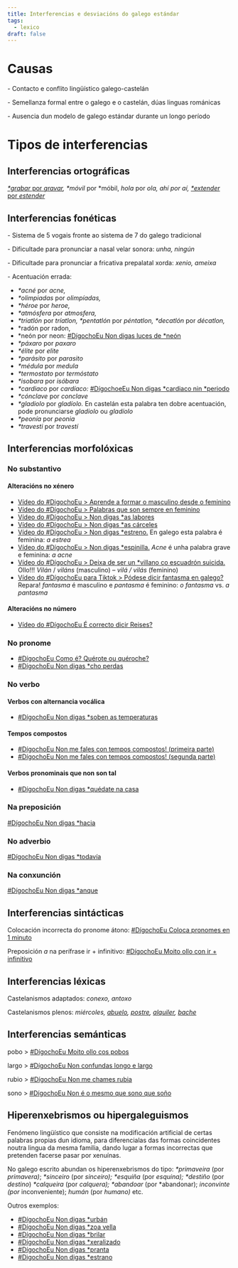 ```yaml
---
title: Interferencias e desviacións do galego estándar
tags:
  - lexico
draft: false
---
```

# Causas

\- Contacto e conflito lingüístico galego-castelán

\- Semellanza formal entre o galego e o castelán, dúas linguas románicas

\- Ausencia dun modelo de galego estándar durante un longo período

# Tipos de interferencias

## Interferencias ortográficas

[*\*grabar* por *gravar*](https://www.youtube.com/watch?v=bvX5KyhDmrY)*,* *\*móvil* por *móbil, *hola* por *ola,* *ahí por aí,* [*\*extender* por *estender*](https://www.youtube.com/watch?v=MV46n3KQcDs) 

## Interferencias fonéticas

\- Sistema de 5 vogais fronte ao sistema de 7 do galego tradicional

\- Dificultade para pronunciar a nasal velar sonora: *unha, ningún*

\- Dificultade para pronunciar a fricativa prepalatal xorda: *xenio, ameixa*

\- Acentuación errada:

* *\*acné* por *acne,*
* *\*olimpiadas* por *olimpíadas,*
* *\*héroe* por *heroe,*
* *\*atmósfera* por *atmosfera,*
* *\*triatlón* por *tríatlon,* *\*pentatlón* por *péntatlon,* *\*decatlón* por *décatlon,*
* \*radón por radon,
* \*neón por neon: [\#DígochoEu Non digas luces de *neón](https://www.youtube.com/watch?v=QGfDdP9E9C8)
* *\*páxaro* por *paxaro*
* *\*élite* por *elite*
* *\*parásito* por *parasito*
* *\*médula* por *medula*
* *\*termostato* por *termóstato*
* *\*isobara* por *isóbara*
* *\*cardiaco* por *cardíaco:* [\#DígochoeEu Non digas \*cardiaco nin \*periodo](https://www.youtube.com/watch?v=eSFcXOJyIVg)
* *\*cónclave* por *conclave*
* *\*gladiolo* por *gladíolo.* En castelán esta palabra ten dobre acentuación, pode pronunciarse *gladiolo* ou *gladíolo*
* *\*peonía* por *peonia*
* *\*travesti* por *travestí*

## Interferencias morfolóxicas

### No substantivo

#### Alteracións no xénero

* [Vídeo do #DigochoEu > Aprende a formar o masculino desde o feminino](https://www.youtube.com/watch?v=D5lNYb9xvMY)
* [Vídeo do #DígochoEu > Palabras que son sempre en feminino](https://www.youtube.com/watch?v=bvfkUaUXVbM)
* [Vídeo do #DígochoEu > Non digas *as labores](https://www.youtube.com/watch?v=vxJpjrhlMvk)
* [Vídeo do #DígochoEu > Non digas *as cárceles](https://www.youtube.com/watch?v=K_v771PMD4Y)
* [Vídeo do #DígochoEu > Non digas *estreno.](https://www.youtube.com/watch?v=ugcap0-KFzQ) En galego esta palabra é feminina: *a estrea*
* [Vídeo do #DígochoEu > Non digas *espinilla.](https://www.youtube.com/watch?v=Yac-KuHWH2c) *Acne* é unha palabra grave e feminina: *a acne*
* [Vídeo do #DígochoEu > Deixa de ser un *villano co escuadrón suicida.](https://www.youtube.com/watch?v=GPgEpYuAq_A) Ollo!!! *Vilán* / *viláns* (masculino) – *vilá / vilás* (feminino)
* [Vídeo do #DígochoEu para Tiktok > Pódese dicir fantasma en galego?](https://www.tiktok.com/@digochoeu/video/6926878201943821574?is_copy_url=1&is_from_webapp=v2) Repara! *fantasma* é masculino e *pantasma* é feminino: *o fantasma* vs. *a pantasma*

#### Alteracións no número

* [Vídeo do #DígochoEu É correcto dicir Reises?](https://www.youtube.com/watch?v=9vpi4anNXzA)

### No pronome

* [\#DígochoEu Como é? Quérote ou quéroche?](https://www.youtube.com/watch?v=gBdKQv7PmC0)
* [\#DígochoEu Non digas *cho perdas](https://www.youtube.com/watch?v=CQtg4y8ElP8)

### No verbo

#### Verbos con alternancia vocálica

* [\#DígochoEu Non digas *soben as temperaturas](https://www.youtube.com/watch?v=pRIZyEt-l5w)

#### Tempos compostos

* [\#DígochoEu Non me fales con tempos compostos! (primeira parte)](https://www.youtube.com/watch?v=HSV-mr_p3SE&t=5s)
* [\#DígochoEu Non me fales con tempos compostos! (segunda parte)](https://www.youtube.com/watch?v=mFe1fk78UUI)

#### Verbos pronominais que non son tal

* [\#DígochoEu Non digas *quédate na casa](https://www.youtube.com/watch?v=dY9_ey-Mz8o)

### Na preposición

[\#DígochoEu Non digas *hacia](https://www.youtube.com/watch?v=OAoKxRffhxU)

### No adverbio

[\#DígochoEu Non digas *todavía](https://www.youtube.com/watch?v=XFEG06K1WDQ)

### Na conxunción

[\#DígochoEu Non digas *anque](https://www.youtube.com/watch?v=BayuqMspBP0)

## Interferencias sintácticas

Colocación incorrecta do pronome átono: [\#DígochoEu Coloca pronomes en 1 minuto](https://www.youtube.com/watch?v=HfAb4xH1dD8)

Preposición *a* na perífrase ir + infinitivo: [\#DígochoEu Moito ollo con ir + infinitivo](https://www.youtube.com/watch?v=t2KlZzzvMGs)

## Interferencias léxicas

Castelanismos adaptados: *conexo, antoxo*

Castelanismos plenos: *miércoles, [abuelo](https://www.youtube.com/watch?v=wCCYJL24Eqo), [postre](https://www.youtube.com/watch?v=oloJqSn7iCo), [alquiler](https://www.youtube.com/watch?v=BxYS3xOhsH8), [bache](https://www.youtube.com/watch?v=IhHbh8T0Lj8)*

## Interferencias semánticas

pobo > [\#DígochoEu Moito ollo cos pobos](https://www.youtube.com/watch?v=fj0pqJp5MUQ)

largo > [\#DígochoEu Non confundas longo e largo](https://www.youtube.com/watch?v=3-FAZqQKCjU)

rubio > [\#DígochoEu Non me chames rubia](https://www.youtube.com/watch?v=j532QA3HDvA)

sono > [\#DígochoEu Non é o mesmo que sono que soño](https://www.youtube.com/watch?v=UgFopQpkiVM&t=9s)

## Hiperenxebrismos ou hipergaleguismos

Fenómeno lingüístico que consiste na modificación artificial de certas palabras propias dun idioma, para diferencialas das formas coincidentes noutra lingua da mesma familia, dando lugar a formas incorrectas que pretenden facerse pasar por xenuínas.

No galego escrito abundan os hiperenxebrismos do tipo: *\*primaveira* (por *primavera)*; *\*sinceiro* (por *sinceiro);* *\*esquiña* (por *esquina);* *\*destiño* (por *destino*) *\*calqueira* (por *calquera);* *\*abandoar* (por *abandonar); *inconvinte (por* inconveniente); *humán* (por *humano)* etc.

Outros exemplos:

* [\#DígochoEu Non digas *urbán](https://www.youtube.com/watch?v=UQ9whfSFcNU)
* [\#DígochoEu Non digas *zoa vella](https://www.youtube.com/watch?v=HK9vyXUSw2I)
* [\#DígochoEu Non digas *brilar](https://www.youtube.com/watch?v=_dhYgyHlbLw)
* [\#DígochoEu Non digas *xeralizado](https://www.youtube.com/watch?v=mg4mmfOO7fU)
* [\#DígochoEu Non digas *pranta](https://www.youtube.com/watch?v=nNc8b8zpq-c)
* [\#DigochoEu Non digas *estrano](https://www.youtube.com/watch?v=rTE5nEbi_94&t=5s)